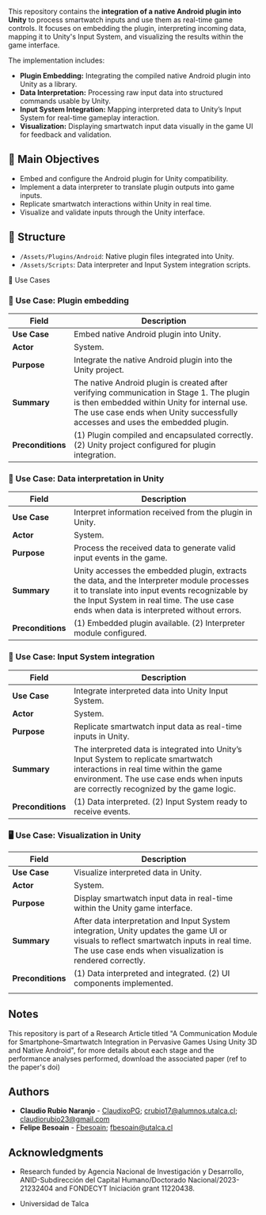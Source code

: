 
This repository contains the **integration of a native Android plugin into Unity** to process smartwatch inputs and use them as real-time game controls. It focuses on embedding the plugin, interpreting incoming data, mapping it to Unity's Input System, and visualizing the results within the game interface.

The implementation includes:

- **Plugin Embedding:** Integrating the compiled native Android plugin into Unity as a library.
- **Data Interpretation:** Processing raw input data into structured commands usable by Unity.
- **Input System Integration:** Mapping interpreted data to Unity’s Input System for real-time gameplay interaction.
- **Visualization:** Displaying smartwatch input data visually in the game UI for feedback and validation.

## 🚀 Main Objectives

- Embed and configure the Android plugin for Unity compatibility.
- Implement a data interpreter to translate plugin outputs into game inputs.
- Replicate smartwatch interactions within Unity in real time.
- Visualize and validate inputs through the Unity interface.

## 📂 Structure

- `/Assets/Plugins/Android`: Native plugin files integrated into Unity.
- `/Assets/Scripts`: Data interpreter and Input System integration scripts.

📑 Use Cases

### 🔌 Use Case: Plugin embedding

| **Field**         | **Description**                                                                                                                                                                                                            |
| ----------------- | -------------------------------------------------------------------------------------------------------------------------------------------------------------------------------------------------------------------------- |
| **Use Case**      | Embed native Android plugin into Unity.                                                                                                                                                                                    |
| **Actor**         | System.                                                                                                                                                                                                                    |
| **Purpose**       | Integrate the native Android plugin into the Unity project.                                                                                                                                                                |
| **Summary**       | The native Android plugin is created after verifying communication in Stage 1. The plugin is then embedded within Unity for internal use. The use case ends when Unity successfully accesses and uses the embedded plugin. |
| **Preconditions** | (1) Plugin compiled and encapsulated correctly. (2) Unity project configured for plugin integration.                                                                                                                       |
 
### 🧠 Use Case: Data interpretation in Unity                                                                                                                                                                                          

| **Field**         | **Description**                                                                                                                                                                                                                         |
| ----------------- | --------------------------------------------------------------------------------------------------------------------------------------------------------------------------------------------------------------------------------------- |
| **Use Case**      | Interpret information received from the plugin in Unity.                                                                                                                                                                                |
| **Actor**         | System.                                                                                                                                                                                                                                 |
| **Purpose**       | Process the received data to generate valid input events in the game.                                                                                                                                                                   |
| **Summary**       | Unity accesses the embedded plugin, extracts the data, and the Interpreter module processes it to translate into input events recognizable by the Input System in real time. The use case ends when data is interpreted without errors. |
| **Preconditions** | (1) Embedded plugin available. (2) Interpreter module configured.                                                                                                                                                                       |

### 🎯 Use Case: Input System integration

| **Field**         | **Description**                                                                                                                                                                                                       |
| ----------------- | --------------------------------------------------------------------------------------------------------------------------------------------------------------------------------------------------------------------- |
| **Use Case**      | Integrate interpreted data into Unity Input System.                                                                                                                                                                   |
| **Actor**         | System.                                                                                                                                                                                                               |
| **Purpose**       | Replicate smartwatch input data as real-time inputs in Unity.                                                                                                                                                         |
| **Summary**       | The interpreted data is integrated into Unity’s Input System to replicate smartwatch interactions in real time within the game environment. The use case ends when inputs are correctly recognized by the game logic. |
| **Preconditions** | (1) Data interpreted. (2) Input System ready to receive events.                                                                                                                                                       |

### 🖥️ Use Case: Visualization in Unity
                                                                                                                                                                                          
| **Field**         | **Description**                                                                                                                                                                                     |
| ----------------- | --------------------------------------------------------------------------------------------------------------------------------------------------------------------------------------------------- |
| **Use Case**      | Visualize interpreted data in Unity.                                                                                                                                                                |
| **Actor**         | System.                                                                                                                                                                                             |
| **Purpose**       | Display smartwatch input data in real-time within the Unity game interface.                                                                                                                         |
| **Summary**       | After data interpretation and Input System integration, Unity updates the game UI or visuals to reflect smartwatch inputs in real time. The use case ends when visualization is rendered correctly. |
| **Preconditions** | (1) Data interpreted and integrated. (2) UI components implemented.                                                                                                                                 |
                                                                                                                                                                                          |
## Notes

This repository is part of a Research Article titled "A Communication Module for Smartphone–Smartwatch Integration in Pervasive Games Using Unity 3D and Native Android", for more details about each stage and the performance analyses performed, download the associated paper (ref to the paper's doi)

## Authors

* **Claudio Rubio Naranjo** - [ClaudixoPG](https://github.com/ClaudixoPG); crubio17@alumnos.utalca.cl; claudiorubio23@gmail.com
* **Felipe Besoain** - [Fbesoain](https://github.com/fbesoain); fbesoain@utalca.cl

## Acknowledgments

* Research funded by Agencia Nacional de Investigación y Desarrollo, ANID-Subdirección del Capital Humano/Doctorado Nacional/2023-21232404 and FONDECYT Iniciación grant 11220438.

- Universidad de Talca
